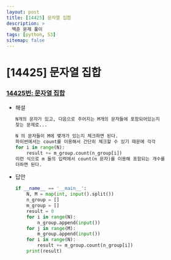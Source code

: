 ```yaml
---
layout: post
title: [14425] 문자열 집합
description: >
  백준 문제 풀이
tags: [python, S3]
sitemap: false
---
```

# [14425] 문자열 집합
### [14425번: 문자열 집합](https://www.acmicpc.net/problem/14425)
- 해설
    
    ```python
    N개의 문자가 있고, 다음으로 주어지는 M개의 문자들에 포함되어있는지
    찾는 문제로...
    
    N 의 문자들이 M에 몇개가 있는지 체크하면 된다.
    파이썬에서는 count를 이용해서 간단히 체크할 수 있기 때문에 각각
    for i in range(N):
    	result += m_group.count(n_group[i])
    이런 식으로 m 들의 입력에서 count(n 문자)를 이용해 포함되는 개수를 
    더하면 된다.
    ```
- 답안
    
    ```python
    if __name__ == '__main__':
        N, M = map(int, input().split())
        n_group = []
        m_group = []
        result = 0
        for i in range(N):
            n_group.append(input())
        for j in range(M):
            m_group.append(input())
        for i in range(N):
            result += m_group.count(n_group[i])
        print(result)
    ```
